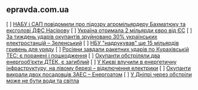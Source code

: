 ## epravda.com.ua

[ ] [НАБУ і САП повідомили про підозру агромільярдеру Бахматюку та ексголові ДФС Насірову](https://epravda.com.ua/news/2022/10/18/692755/)
[ ] [Україна отримала 2 мільярди євро від ЄС](https://epravda.com.ua/news/2022/10/18/692752/)
[ ] [За тиждень ударів окупантів зруйновано 30% українських електростанцій – Зеленський](https://epravda.com.ua/news/2022/10/18/692750/)
[ ] [НБУ "надрукував" ще 15 мільярдів гривень для уряду](https://epravda.com.ua/news/2022/10/18/692749/)
[ ] [Росіяни завдали ракетних ударів по Курахівській ТЕС: є поранені і пошкодження](https://epravda.com.ua/news/2022/10/18/692746/)
[ ] [Окупанти обстріляли два енергооб’єкти ДТЕК, є загиблий](https://epravda.com.ua/news/2022/10/18/692740/)
[ ] [У Києві влучили в енергетичну інфраструктуру, на лівому березі – відключення електрики](https://epravda.com.ua/news/2022/10/18/692735/)
[ ] [Окупанти викрали двох посадовців ЗАЕС – Енергоатом](https://epravda.com.ua/news/2022/10/18/692736/)
[ ] [У Дніпрі через обстріли може не бути води та світла](https://epravda.com.ua/news/2022/10/18/692734/)